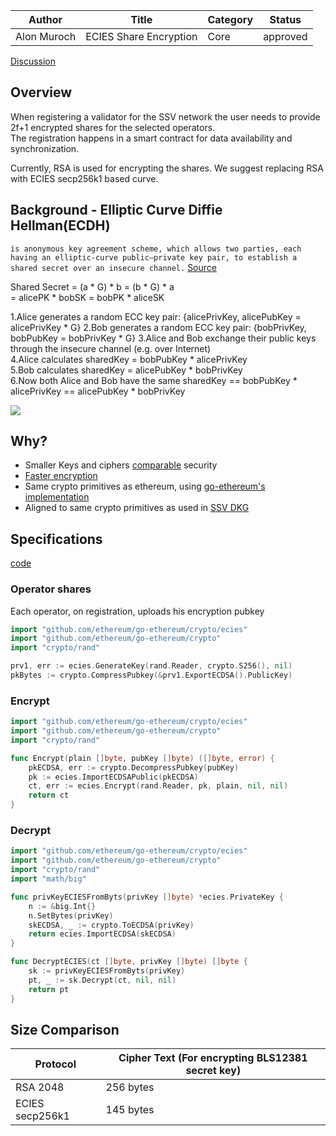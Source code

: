 | Author      | Title                  | Category | Status |
|-------------|------------------------|----------|--------|
| Alon Muroch | ECIES Share Encryption | Core     | approved  |

[Discussion](https://github.com/bloxapp/SIPs/discussions/19)

## Overview
When registering a validator for the SSV network the user needs to provide 2f+1 encrypted shares for the selected operators.  
The registration happens in a smart contract for data availability and synchronization.

Currently, RSA is used for encrypting the shares. We suggest replacing RSA with ECIES secp256k1 based curve.

## Background - Elliptic Curve Diffie Hellman(ECDH) 
`is anonymous key agreement scheme, which allows two parties, each having an elliptic-curve public–private key pair, to establish a shared secret over an insecure channel.`
[Source](https://cryptobook.nakov.com/asymmetric-key-ciphers/ecdh-key-exchange)

Shared Secret  = (a * G) * b = (b * G) * a  
        = alicePK * bobSK = bobPK * aliceSK 

1.Alice generates a random ECC key pair: {alicePrivKey, alicePubKey = alicePrivKey * G}
2.Bob generates a random ECC key pair: {bobPrivKey, bobPubKey = bobPrivKey * G}
3.Alice and Bob exchange their public keys through the insecure channel (e.g. over Internet)  
4.Alice calculates sharedKey = bobPubKey * alicePrivKey  
5.Bob calculates sharedKey = alicePubKey * bobPrivKey  
6.Now both Alice and Bob have the same sharedKey == bobPubKey * alicePrivKey == alicePubKey * bobPrivKey

![](https://60896510-files.gitbook.io/~/files/v0/b/gitbook-x-prod.appspot.com/o/spaces%2F-LhlOQMrG9bRiqWpegM0%2Fuploads%2Fgit-blob-19769dbf2cf56f28a6fab0b90fb10a8ab1506874%2Fecies.png?alt=media)

## Why?
* Smaller Keys and ciphers [comparable](https://www.ssl2buy.com/wiki/rsa-vs-ecc-which-is-better-algorithm-for-security) security
* [Faster encryption](https://www.researchgate.net/figure/Encryption-time-comparison-between-ECIES-and-RSA-AES_fig5_277941706)
* Same crypto primitives as ethereum, using [go-ethereum's implementation](https://github.com/ethereum/go-ethereum/blob/master/crypto/ecies/ecies.go)
* Aligned to same crypto primitives as used in [SSV DKG](https://github.com/bloxapp/SIPs/blob/main/sips/dkg.md)

## Specifications
[code](https://github.com/bloxapp/ssv-experiments/blob/master/ecies/ecies_test.go)

### Operator shares
Each operator, on registration, uploads his encryption pubkey

```go
import "github.com/ethereum/go-ethereum/crypto/ecies"
import "github.com/ethereum/go-ethereum/crypto"
import "crypto/rand"

prv1, err := ecies.GenerateKey(rand.Reader, crypto.S256(), nil)
pkBytes := crypto.CompressPubkey(&prv1.ExportECDSA().PublicKey)
```

### Encrypt

```go
import "github.com/ethereum/go-ethereum/crypto/ecies"
import "github.com/ethereum/go-ethereum/crypto"
import "crypto/rand"

func Encrypt(plain []byte, pubKey []byte) ([]byte, error) {
    pkECDSA, err := crypto.DecompressPubkey(pubKey)
    pk := ecies.ImportECDSAPublic(pkECDSA)
    ct, err := ecies.Encrypt(rand.Reader, pk, plain, nil, nil)
    return ct
}
```

### Decrypt

```go
import "github.com/ethereum/go-ethereum/crypto/ecies"
import "github.com/ethereum/go-ethereum/crypto"
import "crypto/rand"
import "math/big"

func privKeyECIESFromByts(privKey []byte) *ecies.PrivateKey {
    n := &big.Int{}
    n.SetBytes(privKey)
    skECDSA, _ := crypto.ToECDSA(privKey)
    return ecies.ImportECDSA(skECDSA)
}

func DecryptECIES(ct []byte, privKey []byte) []byte {
    sk := privKeyECIESFromByts(privKey)
    pt, _ := sk.Decrypt(ct, nil, nil)
    return pt
}
```

## Size Comparison

| Protocol    | Cipher Text (For encrypting BLS12381 secret key) |
|-------------|--------------------------------------------------|
| RSA 2048    | 256 bytes                                        |
| ECIES secp256k1 | 145 bytes                                        |